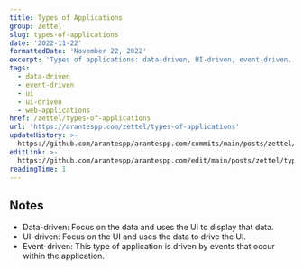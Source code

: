 ```yaml
---
title: Types of Applications
group: zettel
slug: types-of-applications
date: '2022-11-22'
formattedDate: 'November 22, 2022'
excerpt: 'Types of applications: data-driven, UI-driven, event-driven.'
tags:
  - data-driven
  - event-driven
  - ui
  - ui-driven
  - web-applications
href: /zettel/types-of-applications
url: 'https://arantespp.com/zettel/types-of-applications'
updateHistory: >-
  https://github.com/arantespp/arantespp.com/commits/main/posts/zettel/types-of-applications.md
editLink: >-
  https://github.com/arantespp/arantespp.com/edit/main/posts/zettel/types-of-applications.md
readingTime: 1
---
```


## Notes

- Data-driven: Focus on the data and uses the UI to display that data.
- UI-driven: Focus on the UI and uses the data to drive the UI.
- Event-driven: This type of application is driven by events that occur within the application.
